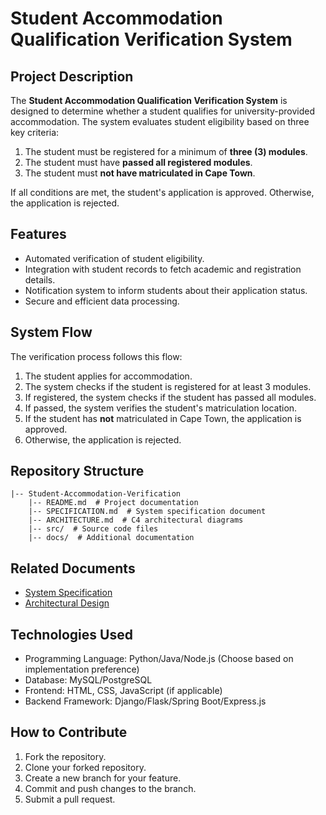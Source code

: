 # Student Accommodation Qualification Verification System

## Project Description
The **Student Accommodation Qualification Verification System** is designed to determine whether a student qualifies for university-provided accommodation. The system evaluates student eligibility based on three key criteria:

1. The student must be registered for a minimum of **three (3) modules**.
2. The student must have **passed all registered modules**.
3. The student must **not have matriculated in Cape Town**.

If all conditions are met, the student's application is approved. Otherwise, the application is rejected.

## Features
- Automated verification of student eligibility.
- Integration with student records to fetch academic and registration details.
- Notification system to inform students about their application status.
- Secure and efficient data processing.

## System Flow
The verification process follows this flow:
1. The student applies for accommodation.
2. The system checks if the student is registered for at least 3 modules.
3. If registered, the system checks if the student has passed all modules.
4. If passed, the system verifies the student's matriculation location.
5. If the student has **not** matriculated in Cape Town, the application is approved.
6. Otherwise, the application is rejected.

## Repository Structure
```
|-- Student-Accommodation-Verification
    |-- README.md  # Project documentation
    |-- SPECIFICATION.md  # System specification document
    |-- ARCHITECTURE.md  # C4 architectural diagrams
    |-- src/  # Source code files
    |-- docs/  # Additional documentation
```

## Related Documents
- [System Specification](SPECIFICATION.md)
- [Architectural Design](ARCHITECTURE.md)

## Technologies Used
- Programming Language: Python/Java/Node.js (Choose based on implementation preference)
- Database: MySQL/PostgreSQL
- Frontend: HTML, CSS, JavaScript (if applicable)
- Backend Framework: Django/Flask/Spring Boot/Express.js

## How to Contribute
1. Fork the repository.
2. Clone your forked repository.
3. Create a new branch for your feature.
4. Commit and push changes to the branch.
5. Submit a pull request.
